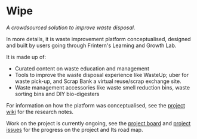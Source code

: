 # Wipe
*A crowdsourced solution to improve waste disposal.*

In more details, it is waste improvement platform conceptualised, designed and built by users going through Frintern's Learning and Growth Lab.

It is made up of:
* Curated content on waste education and management
* Tools to improve the waste disposal experience like WasteUp; uber for waste pick-up, and Scrap Bank a virtual reuse/scrap exchange site.
* Waste management accessories like waste smell reduction bins, waste sorting bins and DIY bio-digesters

For information on how the platform was conceptualised, see the [project wiki](https://github.com/frintern/wipe/wiki) for the research notes. 

Work on the project is currently ongoing, see the [project board](https://github.com/frintern/wipe/projects) and [project issues](https://github.com/frintern/wipe/issues) for the progress on the project and Its road map.
